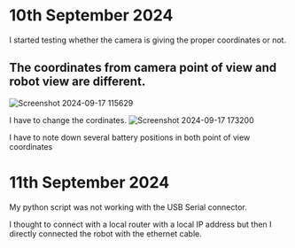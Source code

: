 # 10th September 2024
I started testing whether the camera is giving the proper coordinates or not.

## The coordinates from camera point of view and robot view are different.
![Screenshot 2024-09-17 115629](https://github.com/user-attachments/assets/9060352b-5250-431c-966f-c8fda2a90f33)

I have to change the cordinates.
![Screenshot 2024-09-17 173200](https://github.com/user-attachments/assets/98088610-7a91-495b-93ff-12802c00ab34)

I have to note down several battery positions in both point of view coordinates 





# 11th September 2024

My python script was not working with the USB Serial connector.

I thought to connect with a local router with a local IP address but then I directly connected the robot with the ethernet cable.
